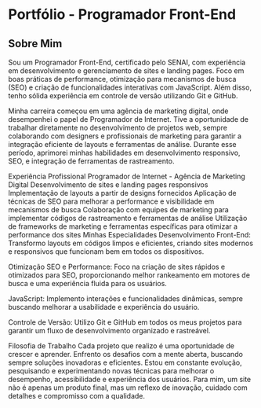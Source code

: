 <h1>Portfólio - Programador Front-End </h1>

<h2>Sobre Mim</h2>

Sou um Programador Front-End, certificado pelo SENAI, com experiência em desenvolvimento e gerenciamento de sites e landing pages. Foco em boas práticas de performance, otimização para mecanismos de busca (SEO) e criação de funcionalidades interativas com JavaScript. Além disso, tenho sólida experiência em controle de versão utilizando Git e GitHub.

Minha carreira começou em uma agência de marketing digital, onde desempenhei o papel de Programador de Internet. Tive a oportunidade de trabalhar diretamente no desenvolvimento de projetos web, sempre colaborando com designers e profissionais de marketing para garantir a integração eficiente de layouts e ferramentas de análise. Durante esse período, aprimorei minhas habilidades em desenvolvimento responsivo, SEO, e integração de ferramentas de rastreamento.

Experiência Profissional
Programador de Internet - Agência de Marketing Digital
Desenvolvimento de sites e landing pages responsivos
Implementação de layouts a partir de designs fornecidos
Aplicação de técnicas de SEO para melhorar a performance e visibilidade em mecanismos de busca
Colaboração com equipes de marketing para implementar códigos de rastreamento e ferramentas de análise
Utilização de frameworks de marketing e ferramentas específicas para otimizar a performance dos sites
Minhas Especialidades
Desenvolvimento Front-End: Transformo layouts em códigos limpos e eficientes, criando sites modernos e responsivos que funcionam bem em todos os dispositivos.

Otimização SEO e Performance: Foco na criação de sites rápidos e otimizados para SEO, proporcionando melhor rankeamento em motores de busca e uma experiência fluida para os usuários.

JavaScript: Implemento interações e funcionalidades dinâmicas, sempre buscando melhorar a usabilidade e experiência do usuário.

Controle de Versão: Utilizo Git e GitHub em todos os meus projetos para garantir um fluxo de desenvolvimento organizado e rastreável.

Filosofia de Trabalho
Cada projeto que realizo é uma oportunidade de crescer e aprender. Enfrento os desafios com a mente aberta, buscando sempre soluções inovadoras e eficientes. Estou em constante evolução, pesquisando e experimentando novas técnicas para melhorar o desempenho, acessibilidade e experiência dos usuários. Para mim, um site não é apenas um produto final, mas um reflexo de inovação, cuidado com detalhes e compromisso com a qualidade.
